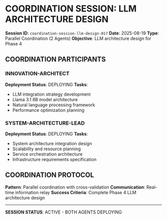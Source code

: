 # COORDINATION SESSION: LLM ARCHITECTURE DESIGN
**Session ID**: `coordination-session-llm-design-017`
**Date**: 2025-08-19
**Type**: Parallel Coordination (2 Agents)
**Objective**: LLM architecture design for Phase 4

## COORDINATION PARTICIPANTS

### **INNOVATION-ARCHITECT**
**Deployment Status**: DEPLOYING
**Tasks**:
- LLM integration strategy development
- Llama 3.1 8B model architecture
- Natural language processing framework
- Performance optimization planning

### **SYSTEM-ARCHITECTURE-LEAD**  
**Deployment Status**: DEPLOYING
**Tasks**:
- System architecture integration design
- Scalability and resource planning
- Service orchestration architecture
- Infrastructure requirements specification

## COORDINATION PROTOCOL
**Pattern**: Parallel coordination with cross-validation
**Communication**: Real-time information relay
**Success Criteria**: Complete Phase 4 LLM architecture design

---
**SESSION STATUS**: ACTIVE - BOTH AGENTS DEPLOYING
